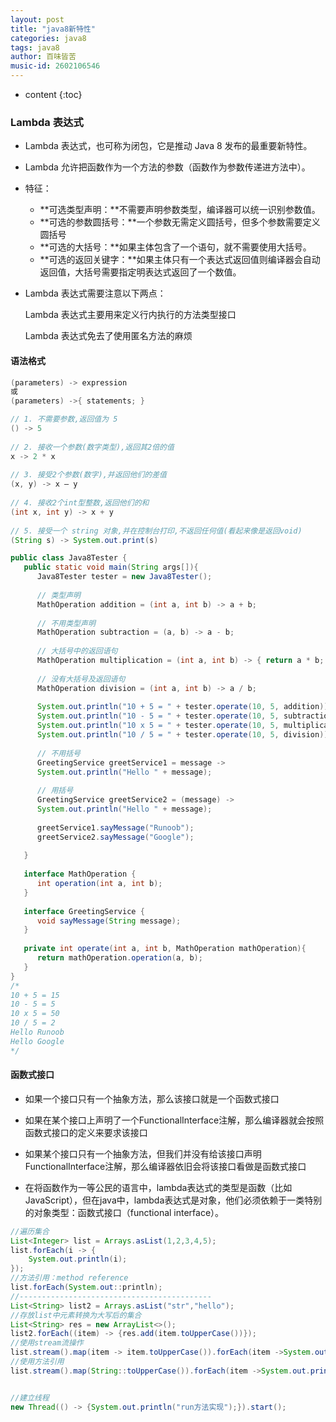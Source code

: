 ```yaml
---
layout: post
title: "java8新特性"
categories: java8
tags: java8
author: 百味皆苦
music-id: 2602106546
---
```


* content
{:toc}

### Lambda 表达式

- Lambda 表达式，也可称为闭包，它是推动 Java 8 发布的最重要新特性。

- Lambda 允许把函数作为一个方法的参数（函数作为参数传递进方法中）。

- 特征：

  - **可选类型声明：**不需要声明参数类型，编译器可以统一识别参数值。
  - **可选的参数圆括号：**一个参数无需定义圆括号，但多个参数需要定义圆括号
  - **可选的大括号：**如果主体包含了一个语句，就不需要使用大括号。
  - **可选的返回关键字：**如果主体只有一个表达式返回值则编译器会自动返回值，大括号需要指定明表达式返回了一个数值。

- Lambda 表达式需要注意以下两点：

  Lambda 表达式主要用来定义行内执行的方法类型接口

  Lambda 表达式免去了使用匿名方法的麻烦

#### 语法格式

```java
(parameters) -> expression
或
(parameters) ->{ statements; }
```

```java
// 1. 不需要参数,返回值为 5  
() -> 5  
  
// 2. 接收一个参数(数字类型),返回其2倍的值  
x -> 2 * x  
  
// 3. 接受2个参数(数字),并返回他们的差值  
(x, y) -> x – y  
  
// 4. 接收2个int型整数,返回他们的和  
(int x, int y) -> x + y  
  
// 5. 接受一个 string 对象,并在控制台打印,不返回任何值(看起来像是返回void)  
(String s) -> System.out.print(s)
```

```java
public class Java8Tester {
   public static void main(String args[]){
      Java8Tester tester = new Java8Tester();
        
      // 类型声明
      MathOperation addition = (int a, int b) -> a + b;
        
      // 不用类型声明
      MathOperation subtraction = (a, b) -> a - b;
        
      // 大括号中的返回语句
      MathOperation multiplication = (int a, int b) -> { return a * b; };
        
      // 没有大括号及返回语句
      MathOperation division = (int a, int b) -> a / b;
        
      System.out.println("10 + 5 = " + tester.operate(10, 5, addition));
      System.out.println("10 - 5 = " + tester.operate(10, 5, subtraction));
      System.out.println("10 x 5 = " + tester.operate(10, 5, multiplication));
      System.out.println("10 / 5 = " + tester.operate(10, 5, division));
        
      // 不用括号
      GreetingService greetService1 = message ->
      System.out.println("Hello " + message);
        
      // 用括号
      GreetingService greetService2 = (message) ->
      System.out.println("Hello " + message);
        
      greetService1.sayMessage("Runoob");
      greetService2.sayMessage("Google");
      
   }
    
   interface MathOperation {
      int operation(int a, int b);
   }
    
   interface GreetingService {
      void sayMessage(String message);
   }
    
   private int operate(int a, int b, MathOperation mathOperation){
      return mathOperation.operation(a, b);
   }
}
/*
10 + 5 = 15
10 - 5 = 5
10 x 5 = 50
10 / 5 = 2
Hello Runoob
Hello Google
*/
```

#### 函数式接口

- 如果一个接口只有一个抽象方法，那么该接口就是一个函数式接口
- 如果在某个接口上声明了一个FunctionalInterface注解，那么编译器就会按照函数式接口的定义来要求该接口
- 如果某个接口只有一个抽象方法，但我们并没有给该接口声明FunctionalInterface注解，那么编译器依旧会将该接口看做是函数式接口

- 在将函数作为一等公民的语言中，lambda表达式的类型是函数（比如JavaScript），但在java中，lambda表达式是对象，他们必须依赖于一类特别的对象类型：函数式接口（functional interface）。

```java
//遍历集合
List<Integer> list = Arrays.asList(1,2,3,4,5);
list.forEach(i -> {
    System.out.println(i);
});
//方法引用：method reference
list.forEach(System.out::println);
//-------------------------------------------
List<String> list2 = Arrays.asList("str","hello");
//存放list中元素转换为大写后的集合
List<String> res = new ArrayList<>();
list2.forEach((item) -> {res.add(item.toUpperCase())});
//使用stream流操作
list.stream().map(item -> item.toUpperCase()).forEach(item ->System.out.println(item));
//使用方法引用
list.stream().map(String::toUpperCase()).forEach(item ->System.out.println(item));


//建立线程
new Thread(() -> {System.out.println("run方法实现");}).start();
```

